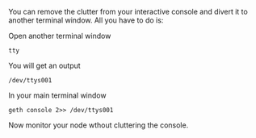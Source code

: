 You can remove the clutter from your interactive console and divert it to another terminal window. All you have to do is: 

Open another terminal window
~~~
tty
~~~

You will get an output 
~~~
/dev/ttys001
~~~

In your main terminal window
~~~
geth console 2>> /dev/ttys001
~~~


Now monitor your node wthout cluttering the console.
